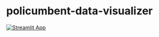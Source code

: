 # policumbent-data-visualizer
[![Streamlit App](https://static.streamlit.io/badges/streamlit_badge_black_white.svg)](https://polic-mbent.streamlit.app)
